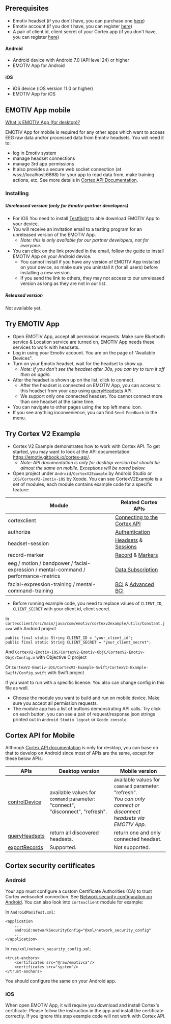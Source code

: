 
## Prerequisites
- Emotiv headset (if you don't have, you can purchase one [here](https://www.emotiv.com))
- Emotiv account (if you don't have, you can register [here](https://www.emotiv.com))
- A pair of client id, client secret of your Cortex app (if you don't have, you can register [here](https://www.emotiv.com/my-account/cortex-apps/))
#### Android

- Android device with Android 7.0 (API level 24) or higher
- EMOTIV App for Android

#### iOS
- iOS device (iOS version 11.0 or higher)
- EMOTIV App for iOS

## EMOTIV App mobile
[What is EMOTIV App (for desktop)?](https://emotiv.gitbook.io/cortex-manual/)

EMOTIV App for mobile is required for any other apps which want to access EEG raw data and/or processed data from Emotiv headsets. You will need it to:
* log in Emotiv system
* manage headset connections
* manage 3rd app permissions
* It also provides a secure web socket connection (at wss://localhost:6868) for your app to read data from, make training actions, etc. See more details in [Cortex API Documentation](https://emotiv.gitbook.io/cortex-api/).

### Installing
##### Unreleased version (only for Emotiv-partner developers)

- For iOS You need to install [Testflight](https://apps.apple.com/us/app/testflight/id899247664) to able download EMOTIV App to your device.
- You will receive an invitation email to a testing program for an unreleased version of the EMOTIV App.
	- *Note: this is only available for our partner developers, not for everyone.*
- You can click on the link provided in the email, follow the guide to install EMOTIV App on your Android device.
	- You cannot install if you have any version of EMOTIV App installed on your device, so make sure you uninstall it (for all users) before installing a new version.
	- If you send the link to others, they may not access to our unreleased version as long as they are not in our list.

##### Released version

Not available yet.

## Try EMOTIV App
- Open EMOTIV App, accept all permission requests. Make sure Bluetooth service & Location service are turned on, EMOTIV App needs these services to work with headsets.
- Log in using your Emotiv account. You are on the page of "Available Devices".
- Turn on your Emotiv headset, wait for the headset to show up.
	- *Note: If you don't see the headset after 30s, you can try to turn it off then on again.*
- After the headset is shown up on the list, click to connect.
	- After the headset is connected on EMOTIV App, you can access to this headset from your app using [queryHeadsets](https://emotiv.gitbook.io/cortex-api/headset/queryheadsets) API.
	- We support only one connected headset. You cannot connect more than one headset at the same time.
- You can navigate to other pages using the top left menu icon.
- If you see anything inconvenience, you can find `Send Feedback` in the menu.

## Try Cortex V2 Example
- Cortex V2 Example demonstrates how to work with Cortex API. To get started, you may want to look at the API documentation: https://emotiv.gitbook.io/cortex-api/.
    - *Note: API documentation is only for desktop version but should be almost the same on mobile. Exceptions will be noted below.*
- Open project under `Android/CortexV2Example` by Android Studio or `iOS/CortexV2-Emotiv-iOS` by Xcode. You can see CortexV2Example is a set of modules, each module contains example code for a specific feature:

Module| Related Cortex APIs
----------------|----------------
cortexclient |[Connecting to the Cortex API](https://emotiv.gitbook.io/cortex-api/connecting-to-the-cortex-api)
authorize |[Authentication](https://emotiv.gitbook.io/cortex-api/authentication)
headset-session | [Headsets](https://emotiv.gitbook.io/cortex-api/headset) & [Sessions](https://emotiv.gitbook.io/cortex-api/session)
record-marker | [Record](https://emotiv.gitbook.io/cortex-api/records) & [Markers](https://emotiv.gitbook.io/cortex-api/markers)
eeg / motion / bandpower / facial-expression / mental-command / performance-metrics | [Data Subscription](https://emotiv.gitbook.io/cortex-api/data-subscription)
facial-expression-training / mental-command-training | [BCI](https://emotiv.gitbook.io/cortex-api/bci) & [Advanced BCI](https://emotiv.gitbook.io/cortex-api/advanced-bci)

- Before running example code, you need to replace values of `CLIENT_ID`, `CLIENT_SECRET` with your client id, client secret.

In `cortexclient/src/main/java/com/emotiv/cortexv2example/utils/Constant.java` with Android project

    public final static String CLIENT_ID = "your_client_id";
    public final static String CLIENT_SECRET = "your_client_secret";

And `CortexV2-Emotiv-iOS/CortexV2-Emotiv-ObjC/CortexV2-Emotiv-ObjC/Config.m` with Objective C project

Or `CortexV2-Emotiv-iOS/CortexV2-Example-Swift/CortexV2-Example-Swift/Config.swift` with Swift project

If you want to run with a specific license. You also can change config in this file as well.

- Choose the module you want to build and run on mobile device. Make sure you accept all permission requests.
- The module app has a list of buttons demonstrating API calls. Try click on each button, you can see a pair of request/response json strings printed out in `Android Studio logcat` or `Xcode console`.

## Cortex API for Mobile
Although [Cortex API documentation](https://emotiv.gitbook.io/cortex-api/) is only for desktop, you can base on that to develop on Android since most of APIs are the same, except for these below APIs:

APIs | Desktop version | Mobile version
--------|--------|--------
[controlDevice](https://emotiv.gitbook.io/cortex-api/headset/controldevice)|available values for `command` parameter: "connect", "disconnect", "refresh".|available values for `command` parameter: "refresh". <br>*You can only connect or disconnect headsets via EMOTIV App*.
[queryHeadsets](https://emotiv.gitbook.io/cortex-api/headset/queryheadsets)|return all discovered headsets.|return one and only connected headset.
[exportRecords](https://emotiv.gitbook.io/cortex-api/records/exportrecord)|Supported.|Not supported.


## Cortex security certificates

### Android
Your app must configure a custom Certificate Authorities (CA) to trust Cortex websocket connection. See [Network security configuration on Android](https://developer.android.com/training/articles/security-config). You can also look into `cortexclient` module for example:

In `AndroidManifest.xml`:

    <application
        ...
        android:networkSecurityConfig="@xml/network_security_config"
        ...
    </application>

In `res/xml/network_security_config.xml`:

    <trust-anchors>
        <certificates src="@raw/emotivca"/>
        <certificates src="system"/>
    </trust-anchors>

You should configure the same on your Android app.

### iOS

When open EMOTIV App, it will require you download and install Cortex's certificate. Please follow the instruction in the app and install the certificate correctly.
If you ignore this step example code will not work with Cortex API.